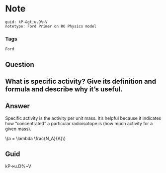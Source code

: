 # Note
```
guid: kP-&gt;u.D%~V
notetype: Ford Primer on RO Physics model
```

### Tags
```
Ford
```

## Question
<h2>What is specific activity? Give its definition and formula and describe why it’s useful.</h2>

## Answer
<section>
<p>Specific activity is the activity per unit mass. It’s helpful because it indicates how “concentrated” a particular radioisotope is (how much activity for a given mass).</p>
<p>\(a = \lambda \frac{N_A}{A}\)</p>

</section>

## Guid
kP->u.D%~V
